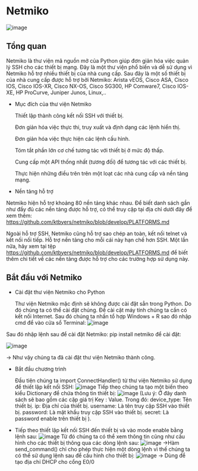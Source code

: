 # Netmiko

![image](https://user-images.githubusercontent.com/129259654/229759773-2c669390-c33f-4b29-aa1a-19830ab21448.png)
 ## Tổng quan
 
 Netmiko là thư viện mã nguồn mở của Python giúp đơn giản hóa việc quản lý SSH cho các thiết bị mạng. Đây là một thư viện phổ biến và dễ sử dụng vì Netmiko hỗ trợ nhiều thiết bị của nhà cung cấp. Sau đây là một số thiết bị của nhà cung cấp được hỗ trợ bởi Netmiko: Arista vEOS, Cisco ASA, Cisco IOS, Cisco IOS-XR, Cisco NX-OS, Cisco SG300, HP Comware7, Cisco IOS-XE, HP ProCurve, Juniper Junos, Linux,..
  - Mục đích của thư viện Netmiko
    
    Thiết lập thành công kết nối SSH với thiết bị.
    
    Đơn giản hóa việc thực thi, truy xuất và định dạng các lệnh hiển thị.
    
    Đơn giản hóa việc thực hiện các lệnh cấu hình.
    
    Tóm tắt phần lớn cơ chế tương tác với thiết bị ở mức độ thấp.
    
    Cung cấp một API thống nhất (tương đối) để tương tác với các thiết bị.
    
    Thực hiện những điều trên trên một loạt các nhà cung cấp và nền tảng mạng.
  - Nền tảng hỗ trợ
  
   Netmiko hiện hỗ trợ khoảng 80 nền tảng khác nhau. Để biết danh sách gần như đầy đủ các nền tảng được hỗ trợ, có thể truy cập  tại địa chỉ dưới đây để xem thêm: https://github.com/ktbyers/netmiko/blob/develop/PLATFORMS.md
  
   Ngoài hỗ trợ SSH, Netmiko cũng hỗ trợ sao chép an toàn, kết nối telnet và kết nối nối tiếp. Hỗ trợ nền tảng cho mỗi cái này hạn chế hơn SSH. Một lần nữa, hãy xem tại tệp  https://github.com/ktbyers/netmiko/blob/develop/PLATFORMS.md để biết thêm chi tiết về các nền tảng được hỗ trợ cho các trường hợp sử dụng này.

## Bắt đầu với Netmiko
- Cài đặt thư viện Netmiko cho Python

   Thư viện Netmiko mặc định sẽ không được cài đặt sẳn trong Python. Do đó chúng ta có thể cài đặt chúng. Để cài cặt máy tính chúng ta cần có kết nối Internet. Sau đó chúng ta nhấn tổ hợp Windows + R sao đó nhập cmd để vào cửa sổ Terminal:
![image](https://user-images.githubusercontent.com/129259654/229761052-d86385e0-373f-4a11-af19-8e3db78141b3.png)

Sau đó nhập lệnh sau để cài đặt Netmiko: pip install netmiko để cài đặt:

![image](https://user-images.githubusercontent.com/129259654/229761129-e6336567-45c0-4b61-b7b9-7f570832486f.png)

-> Như vậy chúng ta đã cài đặt thư viện Netmiko thành công. 
- Bắt đầu chương trình

  Đầu tiên chúng ta import ConnectHandler() từ thư viện Netmiko sử dụng để thiết lập kết nối SSH:
![image](https://user-images.githubusercontent.com/129259654/229761318-7ec9b324-4569-4fe7-82db-2adf7b636f32.png)
  Tiếp theo chúng ta tạo một biến theo kiểu Dictionary để chứa thông tin thiết bị:
 ![image](https://user-images.githubusercontent.com/129259654/229761395-90bbaf25-e417-4690-9d9c-8a9875a6049f.png)
(Lưu ý: Ở đây danh sách sẽ bao gồm các cặp giá trị Key : Value. Trong đó:
     device_type: Tên thiết bị.
     ip: Địa chỉ của thiết bị.
     username: Là tên truy cập SSH vào thiết bị.
     password: Là mật khẩu truy cập SSH vào thiết bị.
     secret: Là password enable trên thiết bị ).
- Tiếp theo thiết lập kết nối SSH đến thiết bị và vào mode enable bằng lệnh sau:
![image](https://user-images.githubusercontent.com/129259654/229761473-e7014646-778e-4dd0-a1cf-5e0c9ec319ff.png)
Từ đó chúng ta có thể xem thông tin cũng như cấu hình cho các thiết bị thông qua các dòng lệnh sau:
![image](https://user-images.githubusercontent.com/129259654/229761543-09b6affc-e009-4d2d-bd39-17c50e915a64.png)
->Hàm send_command() chỉ cho phép thực hiện một dòng lệnh vì thế chúng ta có thể sử dụng lệnh sau để cấu hình cho thiết bị:
![image](https://user-images.githubusercontent.com/129259654/229761617-e838e9a0-7927-4ee1-9b42-af7cd3866131.png)
-> Dùng để tạo địa chỉ DHCP cho cổng E0/0

